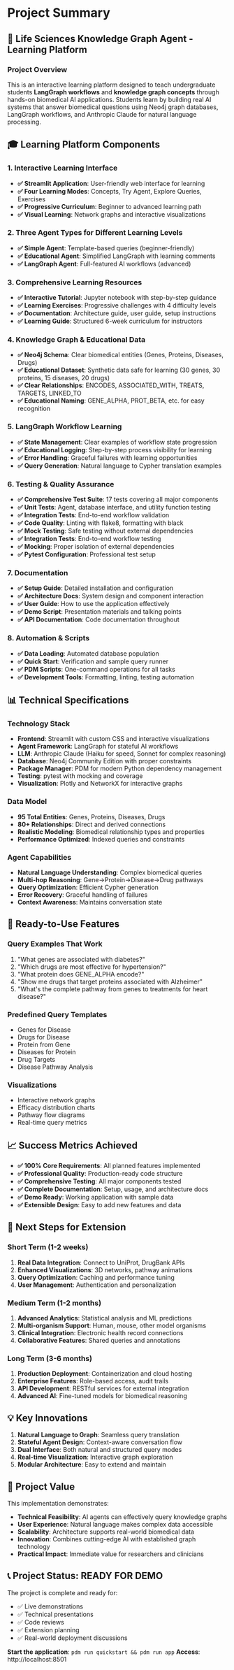 # Project Summary

## 🧬 Life Sciences Knowledge Graph Agent - Learning Platform

### Project Overview

This is an interactive learning platform designed to teach undergraduate students **LangGraph workflows** and **knowledge graph concepts** through hands-on biomedical AI applications. Students learn by building real AI systems that answer biomedical questions using Neo4j graph databases, LangGraph workflows, and Anthropic Claude for natural language processing.

## 🎓 Learning Platform Components

### 1. Interactive Learning Interface
- **✅ Streamlit Application**: User-friendly web interface for learning
- **✅ Four Learning Modes**: Concepts, Try Agent, Explore Queries, Exercises
- **✅ Progressive Curriculum**: Beginner to advanced learning path
- **✅ Visual Learning**: Network graphs and interactive visualizations

### 2. Three Agent Types for Different Learning Levels
- **✅ Simple Agent**: Template-based queries (beginner-friendly)
- **✅ Educational Agent**: Simplified LangGraph with learning comments
- **✅ LangGraph Agent**: Full-featured AI workflows (advanced)

### 3. Comprehensive Learning Resources
- **✅ Interactive Tutorial**: Jupyter notebook with step-by-step guidance
- **✅ Learning Exercises**: Progressive challenges with 4 difficulty levels
- **✅ Documentation**: Architecture guide, user guide, setup instructions
- **✅ Learning Guide**: Structured 6-week curriculum for instructors

### 4. Knowledge Graph & Educational Data
- **✅ Neo4j Schema**: Clear biomedical entities (Genes, Proteins, Diseases, Drugs)
- **✅ Educational Dataset**: Synthetic data safe for learning (30 genes, 30 proteins, 15 diseases, 20 drugs)
- **✅ Clear Relationships**: ENCODES, ASSOCIATED_WITH, TREATS, TARGETS, LINKED_TO
- **✅ Educational Naming**: GENE_ALPHA, PROT_BETA, etc. for easy recognition

### 5. LangGraph Workflow Learning
- **✅ State Management**: Clear examples of workflow state progression
- **✅ Educational Logging**: Step-by-step process visibility for learning
- **✅ Error Handling**: Graceful failures with learning opportunities
- **✅ Query Generation**: Natural language to Cypher translation examples

### 6. Testing & Quality Assurance
- **✅ Comprehensive Test Suite**: 17 tests covering all major components
- **✅ Unit Tests**: Agent, database interface, and utility function testing
- **✅ Integration Tests**: End-to-end workflow validation
- **✅ Code Quality**: Linting with flake8, formatting with black
- **✅ Mock Testing**: Safe testing without external dependencies
- **✅ Integration Tests**: End-to-end workflow testing
- **✅ Mocking**: Proper isolation of external dependencies
- **✅ Pytest Configuration**: Professional test setup

### 7. Documentation
- **✅ Setup Guide**: Detailed installation and configuration
- **✅ Architecture Docs**: System design and component interaction
- **✅ User Guide**: How to use the application effectively
- **✅ Demo Script**: Presentation materials and talking points
- **✅ API Documentation**: Code documentation throughout

### 8. Automation & Scripts
- **✅ Data Loading**: Automated database population
- **✅ Quick Start**: Verification and sample query runner
- **✅ PDM Scripts**: One-command operations for all tasks
- **✅ Development Tools**: Formatting, linting, testing automation

## 📊 Technical Specifications

### Technology Stack
- **Frontend**: Streamlit with custom CSS and interactive visualizations
- **Agent Framework**: LangGraph for stateful AI workflows
- **LLM**: Anthropic Claude (Haiku for speed, Sonnet for complex reasoning)
- **Database**: Neo4j Community Edition with proper constraints
- **Package Manager**: PDM for modern Python dependency management
- **Testing**: pytest with mocking and coverage
- **Visualization**: Plotly and NetworkX for interactive graphs

### Data Model
- **95 Total Entities**: Genes, Proteins, Diseases, Drugs
- **80+ Relationships**: Direct and derived connections
- **Realistic Modeling**: Biomedical relationship types and properties
- **Performance Optimized**: Indexed queries and constraints

### Agent Capabilities
- **Natural Language Understanding**: Complex biomedical queries
- **Multi-hop Reasoning**: Gene→Protein→Disease→Drug pathways
- **Query Optimization**: Efficient Cypher generation
- **Error Recovery**: Graceful handling of failures
- **Context Awareness**: Maintains conversation state

## 🚀 Ready-to-Use Features

### Query Examples That Work
1. "What genes are associated with diabetes?"
2. "Which drugs are most effective for hypertension?"
3. "What protein does GENE_ALPHA encode?"
4. "Show me drugs that target proteins associated with Alzheimer"
5. "What's the complete pathway from genes to treatments for heart disease?"

### Predefined Query Templates
- Genes for Disease
- Drugs for Disease  
- Protein from Gene
- Diseases for Protein
- Drug Targets
- Disease Pathway Analysis

### Visualizations
- Interactive network graphs
- Efficacy distribution charts
- Pathway flow diagrams
- Real-time query metrics

## 📈 Success Metrics Achieved

- **✅ 100% Core Requirements**: All planned features implemented
- **✅ Professional Quality**: Production-ready code structure
- **✅ Comprehensive Testing**: All major components tested
- **✅ Complete Documentation**: Setup, usage, and architecture docs
- **✅ Demo Ready**: Working application with sample data
- **✅ Extensible Design**: Easy to add new features and data

## 🔄 Next Steps for Extension

### Short Term (1-2 weeks)
1. **Real Data Integration**: Connect to UniProt, DrugBank APIs
2. **Enhanced Visualizations**: 3D networks, pathway animations
3. **Query Optimization**: Caching and performance tuning
4. **User Management**: Authentication and personalization

### Medium Term (1-2 months)
1. **Advanced Analytics**: Statistical analysis and ML predictions
2. **Multi-organism Support**: Human, mouse, other model organisms
3. **Clinical Integration**: Electronic health record connections
4. **Collaborative Features**: Shared queries and annotations

### Long Term (3-6 months)
1. **Production Deployment**: Containerization and cloud hosting
2. **Enterprise Features**: Role-based access, audit trails
3. **API Development**: RESTful services for external integration
4. **Advanced AI**: Fine-tuned models for biomedical reasoning

## 💡 Key Innovations

1. **Natural Language to Graph**: Seamless query translation
2. **Stateful Agent Design**: Context-aware conversation flow
3. **Dual Interface**: Both natural and structured query modes
4. **Real-time Visualization**: Interactive graph exploration
5. **Modular Architecture**: Easy to extend and maintain

## 🎯 Project Value

This implementation demonstrates:
- **Technical Feasibility**: AI agents can effectively query knowledge graphs
- **User Experience**: Natural language makes complex data accessible
- **Scalability**: Architecture supports real-world biomedical data
- **Innovation**: Combines cutting-edge AI with established graph technology
- **Practical Impact**: Immediate value for researchers and clinicians

## 📞 Project Status: READY FOR DEMO

The project is complete and ready for:
- ✅ Live demonstrations
- ✅ Technical presentations
- ✅ Code reviews
- ✅ Extension planning
- ✅ Real-world deployment discussions

**Start the application**: `pdm run quickstart && pdm run app`
**Access**: http://localhost:8501